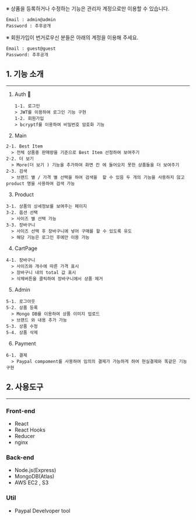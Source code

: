 ※ 상품을 등록하거나 수정하는 기능은 관리자 계정으로만 이용할 수 있습니다.

```
Email : admin@admin
Password : 추후공개
```

※ 회원가입이 번거로우신 분들은 아래의 계정을 이용해 주세요.

```
Email : guest@guest
Password: 추후공개
```

## 1. 기능 소개

---

1. Auth 🔐
   ```
   1-1. 로그인
   > JWT를 이용하여 로그인 기능 구현
   1-2. 회원가입
   > bcryptf를 이용하여 비밀번호 암호화 기능
   ```
2. Main

```
2-1. Best Item
  > 전체 상품중 판매량을 기준으로 Best Item 선정하여 보여주기
2-2. 더 보기
  > More(더 보기 ) 기능을 추가하여 화면 칸 에 들어오지 못한 상품들을 더 보여주기
2-3. 검색
  > 브랜드 별 / 가격 별 선택을 하여 검색을  할 수 있음 두 개의 기능을 사용하지 않고 product 명을 사용하여 검색 가능
```

3. Product

```
3-1. 상품의 상세정보를 보여주는 페이지
3-2. 옵션 선택
  > 사이즈 별 선택 가능
3-3. 장바구니
  > 사이즈 선택 후 장바구니에 넣어 구매를 할 수 있도록 유도
  > 해당 기능은 로그인 후에만 이용 가능
```

4. CartPage

```
4-1. 장바구니
  > 사이즈와 개수에 따른 가격 표시
  > 장바구니 내의 total 값 표시
  > 삭제버튼을 클릭하여 장바구니에서 상품 제거
```

5. Admin

```
5-1. 로그아웃
5-2. 상품 등록
  > Mongo DB를 이용하여 상품 이미지 업로드
  > 브랜드 와 내용 추가 가능
5-3. 상품 수정
5-4. 상품 삭제
```

6. Payment

```
6-1. 결제
  > Paypal compoment를 사용하여 임의의 결제가 가능하게 하여 현실결제와 똑같은 기능 구현
```

## 2. 사용도구

---

### Front-end

- React
- React Hooks
- Reducer
- nginx

### Back-end

- Node.js(Express)
- MongoDB(Atlas)
- AWS EC2 , S3

### Util

- Paypal Develvoper tool
